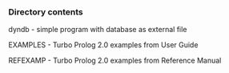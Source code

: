 ### Directory contents

dyndb - simple program with database as external file

EXAMPLES - Turbo Prolog 2.0 examples from User Guide

REFEXAMP - Turbo Prolog 2.0 examples from Reference Manual